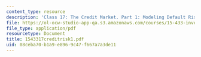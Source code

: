 ```yaml
---
content_type: resource
description: 'Class 17: The Credit Market. Part 1: Modeling Default Risk'
file: https://ol-ocw-studio-app-qa.s3.amazonaws.com/courses/15-433-investments-spring-2003/08ceba70b1a9e8969c47f667a7a3de11_1543317creditrisk1.pdf
file_type: application/pdf
resourcetype: Document
title: 1543317creditrisk1.pdf
uid: 08ceba70-b1a9-e896-9c47-f667a7a3de11
---
```

